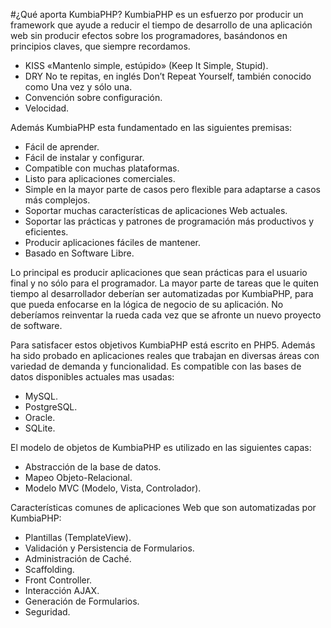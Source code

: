 #¿Qué aporta KumbiaPHP?
KumbiaPHP es un esfuerzo por producir un framework que ayude a reducir el tiempo de desarrollo de una aplicación web sin producir efectos sobre los programadores, basándonos en principios claves, que siempre recordamos.

- KISS «Mantenlo simple, estúpido» (Keep It Simple, Stupid). 
- DRY No te repitas, en inglés Don’t Repeat Yourself, también conocido como Una vez y sólo una. 
- Convención sobre configuración.
- Velocidad.

Además KumbiaPHP esta fundamentado en las siguientes premisas:
- Fácil de aprender.
- Fácil de instalar y configurar.
- Compatible con muchas plataformas.
- Listo para aplicaciones comerciales.
- Simple en la mayor parte de casos pero flexible para adaptarse a casos más complejos.
- Soportar muchas características de aplicaciones Web actuales.
- Soportar las prácticas y patrones de programación más productivos y eficientes.
- Producir aplicaciones fáciles de mantener.
- Basado en Software Libre.

Lo principal es producir aplicaciones que sean prácticas para el usuario final y no sólo para el programador. La mayor parte de tareas que le quiten tiempo al desarrollador deberían ser automatizadas por KumbiaPHP, para que pueda enfocarse en la lógica de negocio de su aplicación. No deberíamos reinventar la rueda cada vez que se afronte un nuevo proyecto de software.

Para satisfacer estos objetivos KumbiaPHP está escrito en PHP5. Además ha sido probado en aplicaciones reales que trabajan en diversas áreas con variedad de demanda y funcionalidad. Es compatible con las bases de datos disponibles actuales mas usadas:

- MySQL.
- PostgreSQL.
- Oracle.
- SQLite.

El modelo de objetos de KumbiaPHP es utilizado en las siguientes capas:

- Abstracción de la base de datos.
- Mapeo Objeto-Relacional.
- Modelo MVC (Modelo, Vista, Controlador).

Características comunes de aplicaciones Web que son automatizadas por KumbiaPHP:

- Plantillas (TemplateView).
- Validación y Persistencia de Formularios.
- Administración de Caché.
- Scaffolding.
- Front Controller.
- Interacción AJAX.
- Generación de Formularios.
- Seguridad.